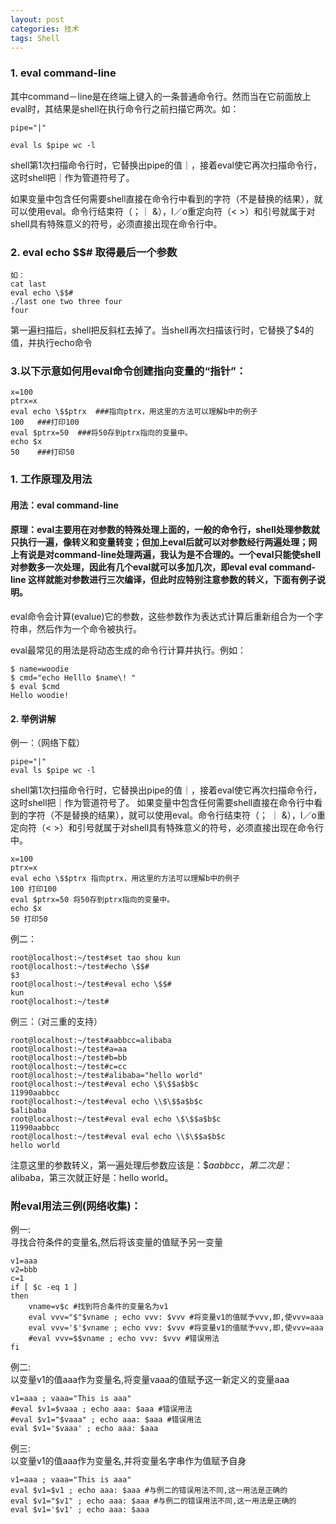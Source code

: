 ```yaml
---
layout: post
categories: 技术
tags: Shell   
---
```


### 1. eval command-line

其中command－line是在终端上键入的一条普通命令行。然而当在它前面放上eval时，其结果是shell在执行命令行之前扫描它两次。如：

	pipe="|"
	
	eval ls $pipe wc -l

shell第1次扫描命令行时，它替换出pipe的值｜，接着eval使它再次扫描命令行，这时shell把｜作为管道符号了。      

如果变量中包含任何需要shell直接在命令行中看到的字符（不是替换的结果），就可以使用eval。命令行结束符（；｜ &），I／o重定向符（< >）和引号就属于对shell具有特殊意义的符号，必须直接出现在命令行中。

### 2. eval echo \$$# 取得最后一个参数

	如：
	cat last
	eval echo \$$#
	./last one two three four
	four

第一遍扫描后，shell把反斜杠去掉了。当shell再次扫描该行时，它替换了$4的值，并执行echo命令      

### 3.以下示意如何用eval命令创建指向变量的“指针”：

	x=100
	ptrx=x
	eval echo \$$ptrx  ###指向ptrx，用这里的方法可以理解b中的例子
	100   ###打印100
	eval $ptrx=50  ###将50存到ptrx指向的变量中。
	echo $x
	50    ###打印50

### 1. 工作原理及用法
#### 用法：eval command-line
#### 原理：eval主要用在对参数的特殊处理上面的，一般的命令行，shell处理参数就只执行一遍，像转义和变量转变；但加上eval后就可以对参数经行两遍处理；网上有说是对command-line处理两遍，我认为是不合理的。一个eval只能使shell对参数多一次处理，因此有几个eval就可以多加几次，即eval eval command-line 这样就能对参数进行三次编译，但此时应特别注意参数的转义，下面有例子说明。

eval命令会计算(evalue)它的参数，这些参数作为表达式计算后重新组合为一个字符串，然后作为一个命令被执行。

eval最常见的用法是将动态生成的命令行计算并执行。例如：

	$ name=woodie
	$ cmd="echo Helllo $name\! "
	$ eval $cmd
	Hello woodie!

#### 2. 举例讲解
例一：（网络下载）

	pipe="|"
	eval ls $pipe wc -l

shell第1次扫描命令行时，它替换出pipe的值｜，接着eval使它再次扫描命令行，这时shell把｜作为管道符号了。
如果变量中包含任何需要shell直接在命令行中看到的字符（不是替换的结果），就可以使用eval。命令行结束符（； ｜ &），I／o重定向符（< >）和引号就属于对shell具有特殊意义的符号，必须直接出现在命令行中。

	x=100
	ptrx=x
	eval echo \$$ptrx 指向ptrx，用这里的方法可以理解b中的例子
	100 打印100
	eval $ptrx=50 将50存到ptrx指向的变量中。
	echo $x
	50 打印50

例二：

	root@localhost:~/test#set tao shou kun
	root@localhost:~/test#echo \$$#
	$3
	root@localhost:~/test#eval echo \$$#
	kun
	root@localhost:~/test#

例三：（对三重的支持）

	root@localhost:~/test#aabbcc=alibaba
	root@localhost:~/test#a=aa
	root@localhost:~/test#b=bb
	root@localhost:~/test#c=cc
	root@localhost:~/test#alibaba="hello world"
	root@localhost:~/test#eval echo \$\$$a$b$c
	11990aabbcc
	root@localhost:~/test#eval echo \\$\$$a$b$c
	$alibaba
	root@localhost:~/test#eval eval echo \$\$$a$b$c
	11990aabbcc
	root@localhost:~/test#eval eval echo \\$\$$a$b$c
	hello world

注意这里的参数转义，第一遍处理后参数应该是：\$$aabbcc，第二次是：$alibaba，第三次就正好是：hello world。

### 附eval用法三例(网络收集)：
例一:      
寻找合符条件的变量名,然后将该变量的值赋予另一变量

	v1=aaa
	v2=bbb
	c=1
	if [ $c -eq 1 ]
	then
		vname=v$c #找到符合条件的变量名为v1
		eval vvv="$"$vname ; echo vvv: $vvv #将变量v1的值赋予vvv,即,使vvv=aaa
		eval vvv='$'$vname ; echo vvv: $vvv #将变量v1的值赋予vvv,即,使vvv=aaa
		#eval vvv=$$vname ; echo vvv: $vvv #错误用法
	fi

例二:      
以变量v1的值aaa作为变量名,将变量vaaa的值赋予这一新定义的变量aaa

	v1=aaa ; vaaa="This is aaa"
	#eval $v1=$vaaa ; echo aaa: $aaa #错误用法
	#eval $v1="$vaaa" ; echo aaa: $aaa #错误用法
	eval $v1='$vaaa' ; echo aaa: $aaa

例三:      
以变量v1的值aaa作为变量名,并将变量名字串作为值赋予自身

	v1=aaa ; vaaa="This is aaa"
	eval $v1=$v1 ; echo aaa: $aaa #与例二的错误用法不同,这一用法是正确的
	eval $v1="$v1" ; echo aaa: $aaa #与例二的错误用法不同,这一用法是正确的
	eval $v1='$v1' ; echo aaa: $aaa

